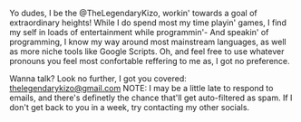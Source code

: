 Yo dudes, I be the @TheLegendaryKizo, workin' towards a goal of extraordinary heights! While I do spend most my time playin' games, I find my self in loads of entertainment while programmin'-
And speakin' of programming, I know my way around most mainstream languages, as well as more niche tools like Google Scripts.
Oh, and feel free to use whatever pronouns you feel most confortable reffering to me as, I got no preference.

Wanna talk? Look no further, I got you covered: thelegendarykizo@gmail.com
NOTE: I may be a little late to respond to emails, and there's definetly the chance that'll get auto-filtered as spam. If I don't get back to you in a week, try contacting my other socials.
<!---
TheLegendaryKizo/TheLegendaryKizo is a ✨ special ✨ repository because its `README.md` (this file) appears on your GitHub profile.
You can click the Preview link to take a look at your changes.
--->
